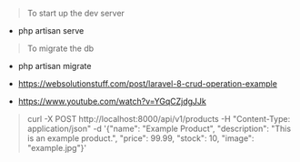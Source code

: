 > To start up the dev server

-   php artisan serve

> To migrate the db

-   php artisan migrate

-   https://websolutionstuff.com/post/laravel-8-crud-operation-example
-   https://www.youtube.com/watch?v=YGqCZjdgJJk

> curl -X POST http://localhost:8000/api/v1/products -H "Content-Type: application/json" -d '{"name": "Example Product", "description": "This is an example product.", "price": 99.99, "stock": 10, "image": "example.jpg"}'

